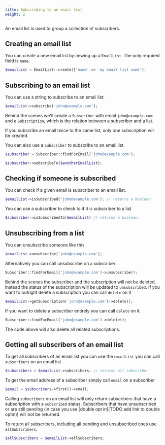 ```yaml
---
title: Subscribing to an email list
weight: 2
---
```


An email list is used to group a collection of subscribers. 

## Creating an email list

You can create a new email list by newing up a `EmailList`. The only required field is `name`.

```php
$emailList = EmailList::create(['name' => 'my email list name');
```

## Subscribing to an email list

You can use a string to subscribe to an email list.

```php
$emailList->subscribe('john@example.com');
```

Behind the scenes we'll create a `Subscriber` with email `john@example.com` and a `Subscription`, which is the relation between a subscriber and a list. 

If you subscribe an email twice to the same list, only one subscription will be created.

You can also use a `Subscriber` to subscribe to an email list.

```php
$subscriber = Subscriber::findForEmail('john@example.com');

$subscriber->subscribeTo($anotherEmailList);
```

## Checking if someone is subscribed

You can check if a given email is subscriber to an email list.

```php
$emailList->isSubscribed('john@example.com'); // returns a boolean
```

You can use a subscriber to check to if it is subscriber to a list

```php
$subscriber->isSubscribedTo($emailList) // returns a boolean;
```

## Unsubscribing from a list

You can unsubscribe someone like this

```php
$emailList->unsubscribe('john@example.com');
```

Alternatively you can call unsubscribe on a subscriber

```php
Subscriber::findForEmail('john@example.com')->unsubscribe();
```

Behind the scenes the subscriber and the subscription will not be deleted. Instead the status of the subscription will be updated to `unsubscribed`.
If you want to outright delete a subscription you can call `delete` on it

```php
$emailList->getSubscription('john@example.com')->delete();
```

If you want to delete a subscriber entirely you can call `delete` on it.

```php
Subscriber::findForEmail('john@example.com')->delete();
```

The code above will also delete all related subscriptions.

## Getting all subscribers of an email list

To get all subscribers of an email list you can use the `emailList` you can call `subscribers` on an email list

```php
$subscribers = $emailList->subscribers; // returns all subscriber
```

To get the email address of a subscriber simply call `email` on a subscriber

```php
$email = $subscribers->first()->email;
```

Calling `subscribers` on an email list will only return subscribers that have a subscription with a `subscribed` status. Subscribers that have unsubscribed or are still pending (in case you use [double opt in](TODO:add link to double optin)) will not be returned.

To return all subscribers, including all pending and unsubscribed ones use `allSubscribers`.

```php
$allSubscribers = $emailList->allSubscribers;
```
